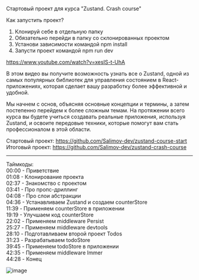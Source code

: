 Стартовый проект для курса "Zustand. Crash course"   
   
Как запустить проект?   
1. Клонируй себе в отдельную папку   
2. Обязательно перейди в папку со склонированных проектом   
3. Установи зависимости командой npm install   
4. Запусти проект командой npm run dev

https://www.youtube.com/watch?v=xesIS-t-UhA   

В этом видео вы получите возможность узнать все о Zustand, одной из самых популярных библиотек для управления состоянием в React-приложениях, которая сделает вашу разработку более эффективной и удобной.   

Мы начнем с основ, объясняя основные концепции и термины, а затем постепенно перейдем к более сложным темам. На протяжении всего курса вы будете учиться создавать реальные приложения, используя Zustand, и освоите передовые техники, которые помогут вам стать профессионалом в этой области.   

Стартовый проект: https://github.com/Salimov-dev/zustand-course-start   
Итоговый проект: https://github.com/Salimov-dev/zustand-crash-course   

-------------------   
Таймкоды:   
00:00 - Приветствие   
01:08 - Клонирование проекта   
02:37 - Знакомство с проектом    
03:41 - Про пропс-дриллинг   
04:08 - Про слои абстракции   
04:36 - Устанавливаем Zustand и создаем counterStore   
11:39 - Применяем counterStore в приложении   
19:19 - Улучшаем код counterStore   
22:02 - Применяем middleware Persist   
25:27 - Применяем middleware devtools   
28:10 - Подготавливаем второй проект Todos   
31:23 - Разрабатываем todoStore   
39:45 - Применяем todoStore в приложении   
42:35 - Применяем middleware Immer   
44:28 - Конец   

![image](https://github.com/user-attachments/assets/854d1b62-b885-43bd-ae71-7eda876edb19)
